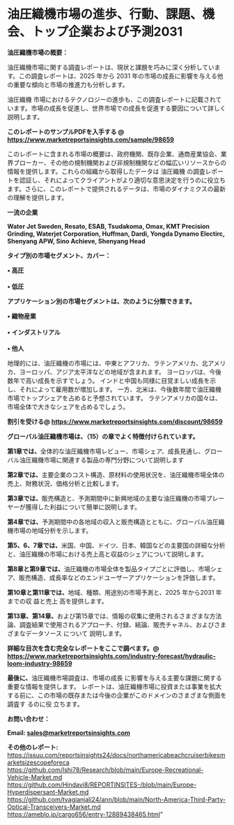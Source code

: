 # 油圧織機市場の進歩、行動、課題、機会、トップ企業および予測2031

<strong><b>油圧織機市場の概要：</b></strong>

油圧織機市場に関する調査レポートは、現状と課題を巧みに深く分析しています。この調査レポートは、2025 年から 2031 年の市場の成長に影響を与える他の重要な傾向と市場の推進力も分析します。

油圧織機 市場におけるテクノロジーの進歩も、この調査レポートに記載されています。市場の成長を促進し、世界市場での成長を促進する要因について詳しく説明します。

<strong>このレポートのサンプルPDFを入手する @ <a href=https://www.marketreportsinsights.com/sample/98659>https://www.marketreportsinsights.com/sample/98659</a></strong>

このレポートに含まれる市場の概要は、政府機関、既存企業、通商産業協会、業界ブローカー、その他の規制機関および非規制機関などの幅広いリソースからの情報を提供します。これらの組織から取得したデータは 油圧織機 の調査レポートを認証し、それによってクライアントがより適切な意思決定を行うのに役立ちます。さらに、このレポートで提供されるデータは、市場のダイナミクスの最新の理解を提供します。

<strong>一流の企業</strong>

<strong><b>Water Jet Sweden, Resato, ESAB, Tsudakoma, Omax, KMT Precision Grinding, Waterjet Corporation, Huffman, Dardi, Yongda Dynamo Electirc, Shenyang APW, Sino Achieve, Shenyang Head</b></strong>

<strong><b>タイプ別の市場セグメント、カバー：</b></strong>

<strong>• 高圧<br><br>• 低圧</strong>

<strong><b>アプリケーション別の市場セグメントは、次のように分類できます。</b></strong>

<strong>• 織物産業<br><br>• インダストリアル<br><br>• 他人</strong>

 地理的には、油圧織機の市場には、中東とアフリカ、ラテンアメリカ、北アメリカ、ヨーロッパ、アジア太平洋などの地域が含まれます。 ヨーロッパは、今後数年で高い成長を示すでしょう。 インドと中国も同様に目覚ましい成長を示し、それによって雇用数が増加します。 一方、北米は、今後数年間で油圧織機市場でトップシェアを占めると予想されています。 ラテンアメリカの国々は、市場全体で大きなシェアを占めるでしょう。

<strong>割引を受ける@ <a href=https://www.marketreportsinsights.com/discount/98659>https://www.marketreportsinsights.com/discount/98659</a></strong>

<strong><b>グローバル油圧織機市場は、（15）の章でよく特徴付けられています。</b></strong>

<strong><b>第</b></strong><strong><b>1章では、</b></strong>全体的な油圧織機市場レビュー、市場シェア、成長見通し、グローバル油圧織機市場に関連する製品の専門分野について説明します

<strong><b>第2章では、</b></strong>主要企業のコスト構造、原材料の使用状況を、油圧織機市場全体の売上、財務状況、価格分析と比較します。

<strong><b>第3章では、</b></strong>販売構造と、予測期間中に新興地域の主要な油圧織機の市場プレーヤーが獲得した利益について簡単に説明します。

<strong><b>第4章では、</b></strong>予測期間中の各地域の収入と販売構造とともに、グローバル油圧織機市場の地域分析を示します。

<strong><b>第5、6、7章では、</b></strong>米国、中国、ドイツ、日本、韓国などの主要国の詳細な分析と、油圧織機の市場における売上高と収益のシェアについて説明します。

<strong><b>第8章と第9章では、</b></strong>油圧織機の市場全体を製品タイプごとに評価し、市場シェア、販売構造、成長率などのエンドユーザーアプリケーションを評価します。

<strong><b>第10章と第11章では、</b></strong>地域、種類、用途別の市場予測と、2025 年から2031 年までの収 益と売上 高を提供します。

<strong><b>第13章、第14章、</b></strong>および第15章では、情報の収集に使用されるさまざまな方法論、調査結果で使用されるアプローチ、付録、結論、販売チャネル、およびさまざまなデータソース について 説明します。

<strong>詳細な目次を含む完全なレポートをここで調べます。@ <a href=https://www.marketreportsinsights.com/industry-forecast/hydraulic-loom-industry-98659>https://www.marketreportsinsights.com/industry-forecast/hydraulic-loom-industry-98659</a></strong>

<strong><b>最後に、</b></strong>油圧織機市場調査は、市場の成長 に影響を</a>与える主要な課題に関する重要な情報を提供します。 レポートは、油圧織機市場に投資または事業を拡大する前に、この市場の既存または今後の企業がこのドメインのさまざまな側面を調査す るのに役 立ちます。

<strong><b>お問い合わせ：</b></strong>

<strong>Email: </strong><a href=mailto:sales@marketreportsinsights.com><strong>sales@marketreportsinsights.com</strong></a>

<strong>その他のレポート:</strong>
<br>
<a href=https://issuu.com/reportsinsights24/docs/northamericabeachcruiserbikesmarketsizescopeforeca>https://issuu.com/reportsinsights24/docs/northamericabeachcruiserbikesmarketsizescopeforeca</a>
<br>
<a href=https://github.com/Ishi78/Research/blob/main/Europe-Recreational-Vehicle-Market.md>https://github.com/Ishi78/Research/blob/main/Europe-Recreational-Vehicle-Market.md</a>
<br>
<a href=https://github.com/Hindavi8/REPORTINSITES-/blob/main/Europe-Hyperdispersant-Market.md>https://github.com/Hindavi8/REPORTINSITES-/blob/main/Europe-Hyperdispersant-Market.md</a>
<br>
<a href=https://github.com/tyagianjali24/ann/blob/main/North-America-Third-Party-Optical-Transceivers-Market.md>https://github.com/tyagianjali24/ann/blob/main/North-America-Third-Party-Optical-Transceivers-Market.md</a>
<br>
<a href=https://ameblo.jp/cargo656/entry-12889438465.html>https://ameblo.jp/cargo656/entry-12889438465.html</a>"
